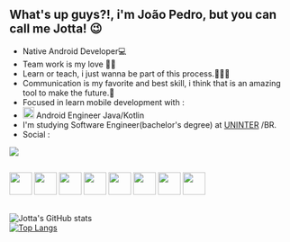 ## What's up guys?!, i'm João Pedro, but you can call me Jotta! 😉
  
- Native Android Developer💻
- Team work is my love 🤝🏻
- Learn or teach, i just wanna be part of this process.👨🏻‍🎓
- Communication is my favorite and best skill, i think that is an amazing tool to make the future.📣
- Focused in learn mobile development with :
- <img style="width:20px;height:20px" src="https://cdn.jsdelivr.net/gh/devicons/devicon/icons/android/android-original.svg" />  Android Engineer Java/Kotlin
- I'm studying Software Engineer(bachelor's degree) at [UNINTER](https://www.uninter.com/centro-universitario-internacional/) /BR.
- Social :
<div>
 <a href="https://www.linkedin.com/in/euJotta"><img src="https://img.shields.io/badge/LinkedIn-0077B5?style=for-the-badge&logo=linkedin&logoColor=whit" /></a></div>

##
<img style="width:40px;height:40px" src="https://cdn.jsdelivr.net/gh/devicons/devicon/icons/javascript/javascript-plain.svg" />   <img style="width:40px;height:40px" src="https://cdn.jsdelivr.net/gh/devicons/devicon/icons/nodejs/nodejs-original.svg" />   <img style="width:40px;height:40px" src="https://cdn.jsdelivr.net/gh/devicons/devicon/icons/html5/html5-plain-wordmark.svg" />   <img style="width:40px;height:40px" src="https://cdn.jsdelivr.net/gh/devicons/devicon/icons/css3/css3-plain-wordmark.svg" />   <img style="width:40px;height:40px"  src="https://cdn.jsdelivr.net/gh/devicons/devicon/icons/mysql/mysql-original-wordmark.svg" /> <img style="width:40px;height:40px" src="https://cdn.jsdelivr.net/gh/devicons/devicon/icons/git/git-original.svg" />   <img style="width:40px;height:40px" src="https://cdn.jsdelivr.net/gh/devicons/devicon/icons/java/java-original.svg" />   <img style="width:40px;height:40px" src="https://cdn.jsdelivr.net/gh/devicons/devicon/icons/kotlin/kotlin-original.svg" />
##

![Jotta's GitHub stats](https://github-readme-stats.vercel.app/api?username=jotta-js&hide=contribs,prs&show_icons=true&theme=github_dark&card_width=500px)     
[![Top Langs](https://github-readme-stats.vercel.app/api/top-langs/?username=jotta-js&layout=compact&theme=github_dark&card_width=500px)](https://github.com/jotta-js)
